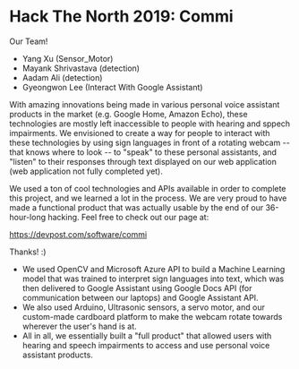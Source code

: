 # Hack The North 2019: Commi
Our Team! 
- Yang Xu (Sensor_Motor)
- Mayank Shrivastava (detection)
- Aadam Ali (detection)
- Gyeongwon Lee (Interact With Google Assistant)

With amazing innovations being made in various personal voice assistant products in the market (e.g. Google Home, Amazon Echo), these technologies are mostly left inaccessible to people with hearing and sppech impairments. We envisioned to create a way for people to interact with these technologies by using sign languages in front of a rotating webcam -- that knows where to look -- to "speak" to these personal assistants, and "listen" to their responses through text displayed on our web application (web application not fully completed yet).

We used a ton of cool technologies and APIs available in order to complete this project, and we learned a lot in the process. We are very proud to have made a functional product that was actually usable by the end of our 36-hour-long hacking. Feel free to check out our page at: 

https://devpost.com/software/commi

Thanks! :)

* We used OpenCV and Microsoft Azure API to build a Machine Learning model that was trained to interpret sign languages into text, which was then delivered to Google Assistant using Google Docs API (for communication between our laptops) and Google Assistant API.
* We also used Arduino, Ultrasonic sensors, a servo motor, and our custom-made cardboard platform to make the webcam rotate towards wherever the user's hand is at. 
* All in all, we essentially built a "full product" that allowed users with hearing and speech impairments to access and use personal voice assistant products.

